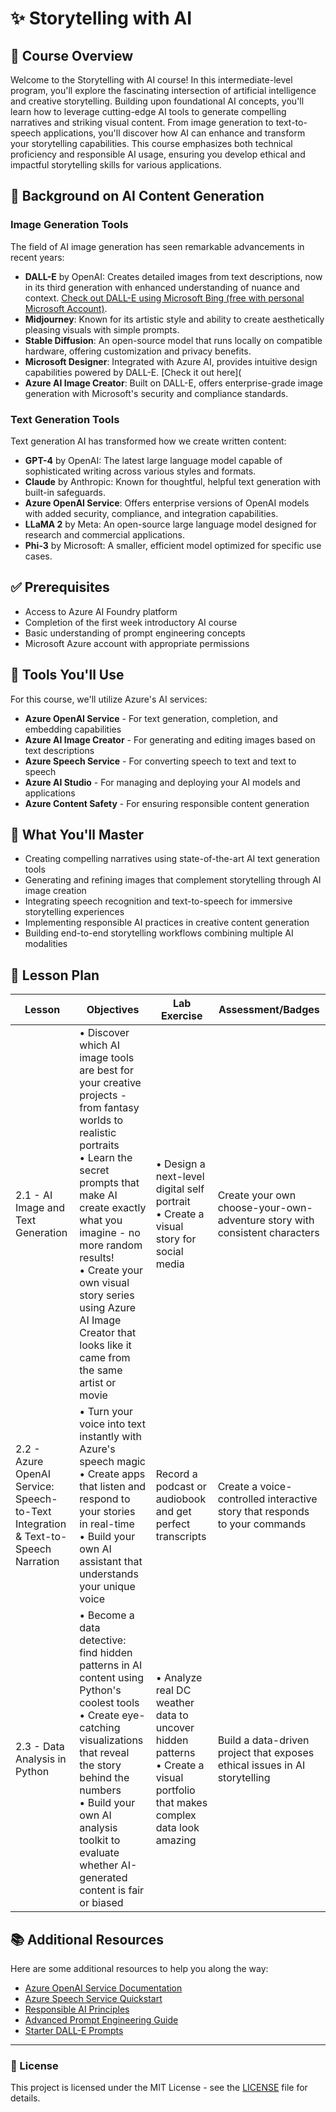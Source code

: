 # ✨ Storytelling with AI

## 📔 Course Overview

Welcome to the Storytelling with AI course! In this intermediate-level program, you'll explore the fascinating intersection of artificial intelligence and creative storytelling. Building upon foundational AI concepts, you'll learn how to leverage cutting-edge AI tools to generate compelling narratives and striking visual content. From image generation to text-to-speech applications, you'll discover how AI can enhance and transform your storytelling capabilities. This course emphasizes both technical proficiency and responsible AI usage, ensuring you develop ethical and impactful storytelling skills for various applications.

## 🎨 Background on AI Content Generation

### Image Generation Tools

The field of AI image generation has seen remarkable advancements in recent years:

- **DALL-E** by OpenAI: Creates detailed images from text descriptions, now in its third generation with enhanced understanding of nuance and context. [Check out DALL-E using Microsoft Bing (free with personal Microsoft Account)](https://www.bing.com/images/create).
- **Midjourney**: Known for its artistic style and ability to create aesthetically pleasing visuals with simple prompts.
- **Stable Diffusion**: An open-source model that runs locally on compatible hardware, offering customization and privacy benefits.
- **Microsoft Designer**: Integrated with Azure AI, provides intuitive design capabilities powered by DALL-E. [Check it out here](
- **Azure AI Image Creator**: Built on DALL-E, offers enterprise-grade image generation with Microsoft's security and compliance standards.

### Text Generation Tools

Text generation AI has transformed how we create written content:

- **GPT-4** by OpenAI: The latest large language model capable of sophisticated writing across various styles and formats.
- **Claude** by Anthropic: Known for thoughtful, helpful text generation with built-in safeguards.
- **Azure OpenAI Service**: Offers enterprise versions of OpenAI models with added security, compliance, and integration capabilities.
- **LLaMA 2** by Meta: An open-source large language model designed for research and commercial applications.
- **Phi-3** by Microsoft: A smaller, efficient model optimized for specific use cases.

## ✅ Prerequisites

- Access to Azure AI Foundry platform
- Completion of the first week introductory AI course
- Basic understanding of prompt engineering concepts
- Microsoft Azure account with appropriate permissions

## 🧰 Tools You'll Use

For this course, we'll utilize Azure's AI services:

- **Azure OpenAI Service** - For text generation, completion, and embedding capabilities
- **Azure AI Image Creator** - For generating and editing images based on text descriptions
- **Azure Speech Service** - For converting speech to text and text to speech
- **Azure AI Studio** - For managing and deploying your AI models and applications
- **Azure Content Safety** - For ensuring responsible content generation

## 🎯 What You'll Master

- Creating compelling narratives using state-of-the-art AI text generation tools
- Generating and refining images that complement storytelling through AI image creation
- Integrating speech recognition and text-to-speech for immersive storytelling experiences
- Implementing responsible AI practices in creative content generation
- Building end-to-end storytelling workflows combining multiple AI modalities

## 📌 Lesson Plan

|Lesson |Objectives | Lab Exercise | Assessment/Badges
| ----------- | ----------- | ----------- | ----------- |
| 2.1 - AI Image and Text Generation |• Discover which AI image tools are best for your creative projects - from fantasy worlds to realistic portraits<br>• Learn the secret prompts that make AI create exactly what you imagine - no more random results!<br>• Create your own visual story series using Azure AI Image Creator that looks like it came from the same artist or movie | • Design a next-level digital self portrait<br>• Create a visual story for social media | Create your own choose-your-own-adventure story with consistent characters
| 2.2 - Azure OpenAI Service: Speech-to-Text Integration & Text-to-Speech Narration |• Turn your voice into text instantly with Azure's speech magic<br>• Create apps that listen and respond to your stories in real-time<br>• Build your own AI assistant that understands your unique voice | Record a podcast or audiobook and get perfect transcripts | Create a voice-controlled interactive story that responds to your commands
| 2.3 - Data Analysis in Python |• Become a data detective: find hidden patterns in AI content using Python's coolest tools<br>• Create eye-catching visualizations that reveal the story behind the numbers<br>• Build your own AI analysis toolkit to evaluate whether AI-generated content is fair or biased | • Analyze real DC weather data to uncover hidden patterns<br>• Create a visual portfolio that makes complex data look amazing | Build a data-driven project that exposes ethical issues in AI storytelling

## 📚 Additional Resources

Here are some additional resources to help you along the way:

- [Azure OpenAI Service Documentation](https://learn.microsoft.com/en-us/azure/ai-services/openai/)
- [Azure Speech Service Quickstart](https://learn.microsoft.com/en-us/azure/ai-services/speech-service/get-started-speech-to-text)
- [Responsible AI Principles](https://www.microsoft.com/en-us/ai/responsible-ai)
- [Advanced Prompt Engineering Guide](https://learn.microsoft.com/en-us/azure/ai-services/openai/concepts/advanced-prompt-engineering)
- [Starter DALL-E Prompts](https://mockey.ai/blog/dall-e-prompts/)

---

### 📄 License

This project is licensed under the MIT License - see the [LICENSE](LICENSE) file for details.
